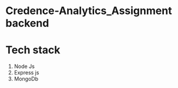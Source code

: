 <h1> Credence-Analytics_Assignment backend<h1>
<h1>Tech stack</h1>
<ol>
  <li>Node Js</li>
  <li>Express js</li>
<li> MongoDb</li>
</ol>
